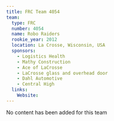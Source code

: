 ```yaml
---
title: FRC Team 4054
team:
  type: FRC
  number: 4054
  name: Robo Raiders
  rookie_year: 2012
  location: La Crosse, Wisconsin, USA
  sponsors:
    - Logistics Health
    - Mathy Construction
    - Ace of LaCrosse
    - LaCrosse glass and overhead door
    - Dahl Automotive
    - Central High
  links:
    Website: 
---
```

No content has been added for this team